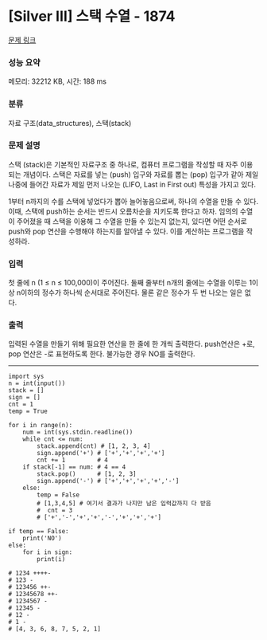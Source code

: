 # [Silver III] 스택 수열 - 1874 

[문제 링크](https://www.acmicpc.net/problem/1874) 

### 성능 요약

메모리: 32212 KB, 시간: 188 ms

### 분류

자료 구조(data_structures), 스택(stack)

### 문제 설명

<p>스택 (stack)은 기본적인 자료구조 중 하나로, 컴퓨터 프로그램을 작성할 때 자주 이용되는 개념이다. 스택은 자료를 넣는 (push) 입구와 자료를 뽑는 (pop) 입구가 같아 제일 나중에 들어간 자료가 제일 먼저 나오는 (LIFO, Last in First out) 특성을 가지고 있다.</p>

<p>1부터 n까지의 수를 스택에 넣었다가 뽑아 늘어놓음으로써, 하나의 수열을 만들 수 있다. 이때, 스택에 push하는 순서는 반드시 오름차순을 지키도록 한다고 하자. 임의의 수열이 주어졌을 때 스택을 이용해 그 수열을 만들 수 있는지 없는지, 있다면 어떤 순서로 push와 pop 연산을 수행해야 하는지를 알아낼 수 있다. 이를 계산하는 프로그램을 작성하라.</p>

### 입력 

 <p>첫 줄에 n (1 ≤ n ≤ 100,000)이 주어진다. 둘째 줄부터 n개의 줄에는 수열을 이루는 1이상 n이하의 정수가 하나씩 순서대로 주어진다. 물론 같은 정수가 두 번 나오는 일은 없다.</p>

### 출력 

 <p>입력된 수열을 만들기 위해 필요한 연산을 한 줄에 한 개씩 출력한다. push연산은 +로, pop 연산은 -로 표현하도록 한다. 불가능한 경우 NO를 출력한다.</p>

---
```
import sys
n = int(input())
stack = []
sign = []
cnt = 1    
temp = True

for i in range(n):
    num = int(sys.stdin.readline())
    while cnt <= num: 
        stack.append(cnt) # [1, 2, 3, 4]
        sign.append('+') # ['+','+','+','+']
        cnt += 1         # 4
    if stack[-1] == num: # 4 == 4
        stack.pop()      # [1, 2, 3]
        sign.append('-') # ['+','+','+','+','-']
    else:
        temp = False
        # [1,3,4,5] # 여기서 결과가 나지만 남은 입력값까지 다 받음
        #  cnt = 3
        # ['+','-','+','+','-','+','+','+']

if temp == False:
    print('NO')
else:
    for i in sign:
        print(i)

# 1234 ++++-
# 123 -
# 123456 ++-
# 12345678 ++-
# 1234567 -
# 12345 -
# 12 -
# 1 -
# [4, 3, 6, 8, 7, 5, 2, 1]
```
